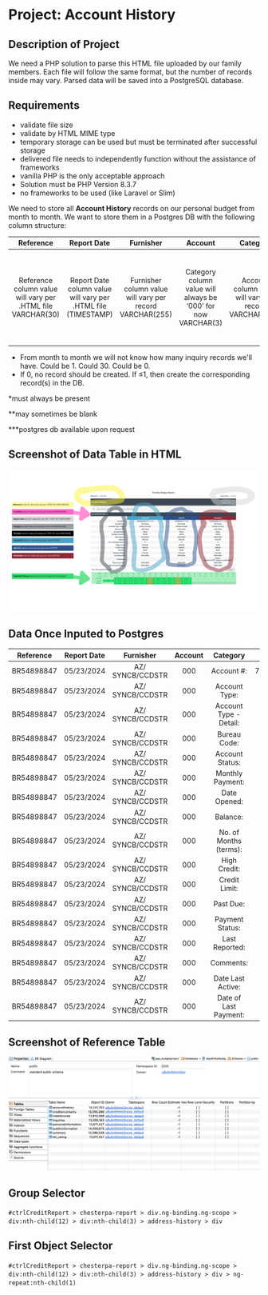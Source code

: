 # Project: Account History

## Description of Project
We need a PHP solution to parse this HTML file uploaded by our family members. Each file will follow the same format, but the number of records inside may vary. Parsed data will be saved into a PostgreSQL database.

## Requirements
* validate file size
* validate by HTML MIME type
* temporary storage can be used but must be terminated after successful storage
* delivered file needs to independently function without the assistance of frameworks
* vanilla PHP is the only acceptable approach
* Solution must be PHP Version 8.3.7
* no frameworks to be used (like Laravel or Slim)

We need to store all **Account History** records on our personal budget from month to month. We want to store them in a Postgres DB with the following column structure:

|Reference|Report Date|Furnisher|Account|Category|ChesterPA|AllenTX|AtlantaGA|
|:-:|:-:|:-:|:-:|:-:|:-:|:-:|:-:|
|Reference column value will vary per .HTML file VARCHAR(30)|Report Date column value will vary per .HTML file (TIMESTAMP)|Furnisher column value will vary per record VARCHAR(255)|Category column value will always be ‘000’ for now  VARCHAR(3)|Account column value will vary per record VARCHAR(255)|ChesterPA column value will vary per record and be of data type BYTEA|AllenTX column value will vary per record and be of data type BYTEA|AtlantaGA column value will vary per record and be of data type BYTEA|

* From month to month we will not know how many inquiry records we'll have. Could be 1. Could 30. Could be 0.
* If 0, no record should be created. If ≤1, then create the corresponding record(s) in the DB.

*must always be present

**may sometimes be blank

***postgres db available upon request

## Screenshot of Data Table in HTML
![Table Appears in HTML](file%20to%20be%20parsed%20-%20account%20history.png?raw=true "Table Appears in HTML")

## Data Once Inputed to Postgres
|Reference|Report Date|Furnisher|Account|Category|ChesterPA|AllenTX|AtlantaGA|
|:-:|:-:|:-:|:-:|:-:|:-:|:-:|:-:|
|BR54898847|05/23/2024|AZ/ SYNCB/CCDSTR|000|Account #:|75025983901377****11|7502598377****11|75025983901377****11|
|BR54898847|05/23/2024|AZ/ SYNCB/CCDSTR|000|Account Type:|Revolving|Revolving|Revolving|
|BR54898847|05/23/2024|AZ/ SYNCB/CCDSTR|000|Account Type - Detail:|Charge account|Charge account|Charge account|
|BR54898847|05/23/2024|AZ/ SYNCB/CCDSTR|000|Bureau Code:|Individual|Individual|Individual|
|BR54898847|05/23/2024|AZ/ SYNCB/CCDSTR|000|Account Status:|Open|Open|Open|
|BR54898847|05/23/2024|AZ/ SYNCB/CCDSTR|000|Monthly Payment:|$49.00|$49.00|$49.00|
|BR54898847|05/23/2024|AZ/ SYNCB/CCDSTR|000|Date Opened:|02/03/2023|02/01/2023|02/01/2023|
|BR54898847|05/23/2024|AZ/ SYNCB/CCDSTR|000|Balance:|$191.00|$241.00|$191.00|
|BR54898847|05/23/2024|AZ/ SYNCB/CCDSTR|000|No. of Months (terms):|0|0|0|
|BR54898847|05/23/2024|AZ/ SYNCB/CCDSTR|000|High Credit:|$534.00|$534.00|$0.00|
|BR54898847|05/23/2024|AZ/ SYNCB/CCDSTR|000|Credit Limit:|$400.00|$400.00|$400.00|
|BR54898847|05/23/2024|AZ/ SYNCB/CCDSTR|000|Past Due:|$0.00|$0.00|$0.00|
|BR54898847|05/23/2024|AZ/ SYNCB/CCDSTR|000|Payment Status:|Current|Current|Current|
|BR54898847|05/23/2024|AZ/ SYNCB/CCDSTR|000|Last Reported:|04/21/2024|05/22/2024|04/01/2024|
|BR54898847|05/23/2024|AZ/ SYNCB/CCDSTR|000|Comments:|-|-|Charge Amount in H/C column is credit limit|
|BR54898847|05/23/2024|AZ/ SYNCB/CCDSTR|000|Date Last Active:|04/21/2024|10/01/2023|04/01/2024|
|BR54898847|05/23/2024|AZ/ SYNCB/CCDSTR|000|Date of Last Payment:|04/21/2024|04/21/2024|04/01/2024|

## Screenshot of Reference Table
![Table Appears in HTML](accounthistory_reference.png?raw=true "Table Appears in HTML")

## Group Selector
`#ctrlCreditReport > chesterpa-report > div.ng-binding.ng-scope > div:nth-child(12) > div:nth-child(3) > address-history > div`

## First Object Selector
`#ctrlCreditReport > chesterpa-report > div.ng-binding.ng-scope > div:nth-child(12) > div:nth-child(3) > address-history > div > ng-repeat:nth-child(1)`
